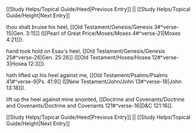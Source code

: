 [[Study Helps/Topical Guide/Heed|Previous Entry]]  ||  [[Study Helps/Topical Guide/Height|Next Entry]]

 thou shalt bruise his heel, [[Old Testament/Genesis/Genesis 3#^verse-15|Gen. 3:15]] ([[Pearl of Great Price/Moses/Moses 4#^verse-21|Moses 4:21]]).

 hand took hold on Esau's heel, [[Old Testament/Genesis/Genesis 25#^verse-26|Gen. 25:26]] ([[Old Testament/Hosea/Hosea 12#^verse-3|Hosea 12:3]]).

 hath lifted up his heel against me, [[Old Testament/Psalms/Psalms 41#^verse-9|Ps. 41:9]] ([[New Testament/John/John 13#^verse-18|John 13:18]]).

 lift up the heel against mine anointed, [[Doctrine and Covenants/Doctrine and Covenants/Doctrine and Covenants 121#^verse-16|D&C 121:16]].

[[Study Helps/Topical Guide/Heed|Previous Entry]]  ||  [[Study Helps/Topical Guide/Height|Next Entry]]